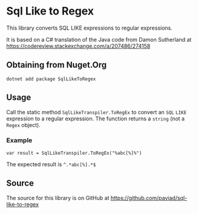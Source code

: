 # Sql Like to Regex

This library converts SQL LIKE expressions to regular expressions.

It is based on a C# translation of the Java code from Damon Sutherland at https://codereview.stackexchange.com/a/207486/274158

## Obtaining from Nuget.Org

`dotnet add package SqlLikeToRegex`

## Usage

Call the static method `SqlLikeTranspiler.ToRegEx` to convert an `SQL` `LIKE` expression to a regular expression. The function returns a `string` (not a `Regex` object).

### Example

`var result = SqlLikeTranspiler.ToRegEx("%abc[%]%")`

The expected result is `^.*abc[%].*$`

## Source

The source for this library is on GitHub at https://github.com/paviad/sql-like-to-regex
